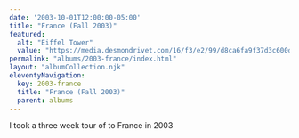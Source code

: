 ```yaml
---
date: '2003-10-01T12:00:00-05:00'
title: "France (Fall 2003)"
featured:
  alt: "Eiffel Tower"
  value: "https://media.desmondrivet.com/16/f3/e2/99/d8ca6fa9f37d3c600df74a94ed47e85a5726663c7fec97f9e1eec0be.jpg"
permalink: "albums/2003-france/index.html"
layout: "albumCollection.njk"
eleventyNavigation:
  key: 2003-france
  title: "France (Fall 2003)"
  parent: albums
---
```


I took a three week tour of to France in 2003
